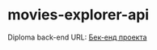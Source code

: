 # movies-explorer-api
Diploma back-end URL: [Бек-енд проекта](api.movies-explorer.kkom.nomoredomains.work)
